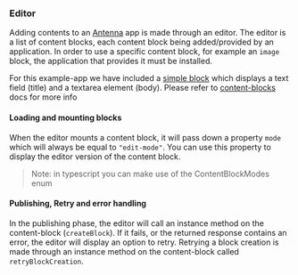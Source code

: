 ### Editor
Adding contents to an [Antenna](./GLOSSARY.md#antenna) app is made through an editor.
The editor is a list of content blocks, each content block being
added/provided by an application. In order to use a specific content block,
for example an `image` block, the application that provides it must be installed.

For this example-app we have included a 
[simple block](../apps/example-app/src/content-blocks/text-with-title/text-block-editor.tsx) 
which displays a text field (title) and a textarea element (body). 
Please refer to [content-blocks](./CONTENT_BLOCKS.md) docs for more info

#### Loading and mounting blocks
When the editor mounts a content block, it will pass down a property `mode` 
which will always be equal to `"edit-mode"`. You can use this property to display 
the editor version of the content block.

> Note: in typescript you can make use of the ContentBlockModes enum

#### Publishing, Retry and error handling
In the publishing phase, the editor will call an instance method on the 
content-block (`createBlock`). If it fails, or the returned response contains 
an error, the editor will display an option to retry. Retrying a block creation 
is made through an instance method on the content-block called `retryBlockCreation`.
